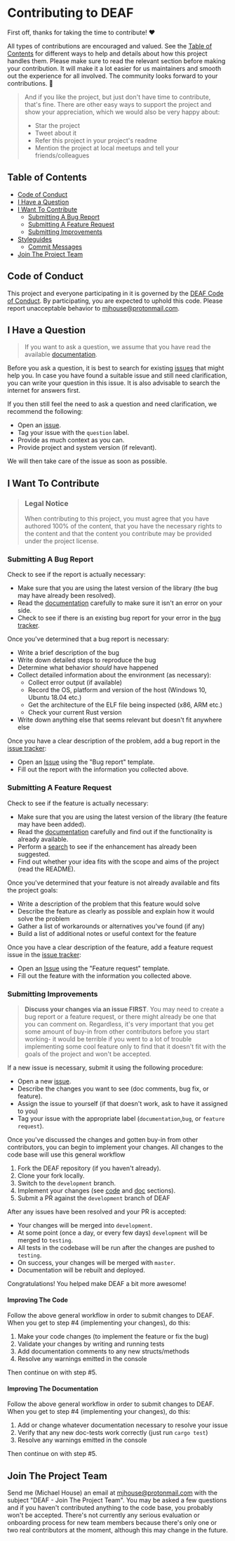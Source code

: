 <!-- omit in toc -->
# Contributing to DEAF

First off, thanks for taking the time to contribute! ❤️

All types of contributions are encouraged and valued. See the [Table of Contents](#table-of-contents) for different ways to help and details about how this project handles them. Please make sure to read the relevant section before making your contribution. It will make it a lot easier for us maintainers and smooth out the experience for all involved. The community looks forward to your contributions. 🎉

> And if you like the project, but just don't have time to contribute, that's fine. There are other easy ways to support the project and show your appreciation, which we would also be very happy about:
> - Star the project
> - Tweet about it
> - Refer this project in your project's readme
> - Mention the project at local meetups and tell your friends/colleagues

<!-- omit in toc -->
## Table of Contents

- [Code of Conduct](#code-of-conduct)
- [I Have a Question](#i-have-a-question)
- [I Want To Contribute](#i-want-to-contribute)
  - [Submitting A Bug Report](#submitting-a-bug-report)
  - [Submitting A Feature Request](#submitting-a-feature-request)
  - [Submitting Improvements](#submitting-improvements)
- [Styleguides](#styleguides)
  - [Commit Messages](#commit-messages)
- [Join The Project Team](#join-the-project-team)


## Code of Conduct

This project and everyone participating in it is governed by the
[DEAF Code of Conduct](CODE_OF_CONDUCT.md).
By participating, you are expected to uphold this code. Please report unacceptable behavior
to <mjhouse@protonmail.com>.


## I Have a Question

> If you want to ask a question, we assume that you have read the available [documentation](https://mjhouse.github.io/deaf/deaf/index.html).

Before you ask a question, it is best to search for existing [issues](https://github.com/mjhouse/deaf/issues) that might help you. In case you have found a suitable issue and still need clarification, you can write your question in this issue. It is also advisable to search the internet for answers first.

If you then still feel the need to ask a question and need clarification, we recommend the following:

- Open an [issue](https://github.com/mjhouse/deaf/issues/new).
- Tag your issue with the `question` label.
- Provide as much context as you can.
- Provide project and system version (if relevant).

We will then take care of the issue as soon as possible.

## I Want To Contribute

> ### Legal Notice <!-- omit in toc -->
> When contributing to this project, you must agree that you have authored 100% of the content, that you have the necessary rights to the content and that the content you contribute may be provided under the project license.

### Submitting A Bug Report

Check to see if the report is actually necessary:

- Make sure that you are using the latest version of the library (the bug may have already been resolved).
- Read the [documentation](https://mjhouse.github.io/deaf/deaf/index.html) carefully to make sure it isn't an error on your side.
- Check to see if there is an existing bug report for your error in the [bug tracker](https://github.com/mjhouse/deaf/labels/bug).

Once you've determined that a bug report is necessary:

- Write a brief description of the bug
- Write down detailed steps to reproduce the bug
- Determine what behavior *should* have happened
- Collect detailed information about the environment (as necessary):
    - Collect error output (if available)
    - Record the OS, platform and version of the host (Windows 10, Ubuntu 18.04 etc.)
    - Get the architecture of the ELF file being inspected (x86, ARM etc.)
    - Check your current Rust version
- Write down anything else that seems relevant but doesn't fit anywhere else

Once you have a clear description of the problem, add a bug report in the [issue tracker](https://github.com/mjhouse/deaf/issues):

- Open an [Issue](https://github.com/mjhouse/deaf/issues/new) using the "Bug report" template.
- Fill out the report with the information you collected above.

### Submitting A Feature Request

Check to see if the feature is actually necessary:

- Make sure that you are using the latest version of the library (the feature may have been added).
- Read the [documentation](https://mjhouse.github.io/deaf/deaf/index.html) carefully and find out if the functionality is already available.
- Perform a [search](https://github.com/mjhouse/deaf/issues) to see if the enhancement has already been suggested.
- Find out whether your idea fits with the scope and aims of the project (read the README).

Once you've determined that your feature is not already available and fits the project goals:

- Write a description of the problem that this feature would solve
- Describe the feature as clearly as possible and explain how it would solve the problem
- Gather a list of workarounds or alternatives you've found (if any)
- Build a list of additional notes or useful context for the feature

Once you have a clear description of the feature, add a feature request issue in the [issue tracker](https://github.com/mjhouse/deaf/issues):

- Open an [Issue](https://github.com/mjhouse/deaf/issues/new) using the "Feature request" template.
- Fill out the feature with the information you collected above.

### Submitting Improvements

> **Discuss your changes via an issue FIRST**. You may need to create a bug report or a feature request, or there might already be one that you can comment on. Regardless, it's very important that you get some amount of buy-in from other contributors before you start working- it would be terrible if you went to a lot of trouble implementing some cool feature only to find that it doesn't fit with the goals of the project and won't be accepted.

If a new issue is necessary, submit it using the following procedure:

- Open a new [issue](https://github.com/mjhouse/deaf/issues/new).
- Describe the changes you want to see (doc comments, bug fix, or feature).
- Assign the issue to yourself (if that doesn't work, ask to have it assigned to you)
- Tag your issue with the appropriate label (`documentation`,`bug`, or `feature request`).

Once you've discussed the changes and gotten buy-in from other contributors, you can begin to implement your changes. All changes to the code base will use this general workflow

1. Fork the DEAF repository (if you haven't already).
2. Clone your fork locally.
3. Switch to the `development` branch.
4. Implement your changes (see [code](#improving-the-code) and [doc](#improving-the-documentation) sections).
5. Submit a PR against the `development` branch of DEAF

After any issues have been resolved and your PR is accepted:

* Your changes will be merged into `development`.
* At some point (once a day, or every few days) `development` will be merged to `testing`.
* All tests in the codebase will be run after the changes are pushed to `testing`.
* On success, your changes will be merged with `master`.
* Documentation will be rebuilt and deployed.

Congratulations! You helped make DEAF a bit more awesome!

#### Improving The Code

Follow the above general workflow in order to submit changes to DEAF. When you get to step #4 (implementing your changes), do this:

1. Make your code changes (to implement the feature or fix the bug)
2. Validate your changes by writing and running tests
3. Add documentation comments to any new structs/methods
4. Resolve any warnings emitted in the console

Then continue on with step #5.

#### Improving The Documentation

Follow the above general workflow in order to submit changes to DEAF. When you get to step #4 (implementing your changes), do this:

1. Add or change whatever documentation necessary to resolve your issue
2. Verify that any new doc-tests work correctly (just run `cargo test`)
3. Resolve any warnings emitted in the console

Then continue on with step #5.

## Join The Project Team

Send me (Michael House) an email at mjhouse@protonmail.com with the subject "DEAF - Join The Project Team". You may be asked a few questions and if you haven't contributed anything to the code base, you probably won't be accepted. There's not currently any serious evaluation or onboarding process for new team members because there's only one or two real contributors at the moment, although this may change in the future.
